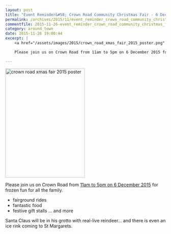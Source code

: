 ```yaml
---
layout: post
title: "Event Reminder&#58; Crown Road Community Christmas Fair - 6 December 2015"
permalink: /archives/2015/11/event_reminder_crown_road_community_christmas_fair_1.html
commentfile: 2015-11-26-event_reminder_crown_road_community_christmas_fair_1
category: around_town
date: 2015-11-26 19:00:44
excerpt: |
    <a href="/assets/images/2015/crown_road_xmas_fair_2015_poster.png" title="See larger version of - crown road xmas fair 2015 poster"><img src="/assets/images/2015/crown_road_xmas_fair_2015_poster_thumb.png" width="150" height="206" alt="crown road xmas fair 2015 poster" class="photo right" /></a>

    Please join us on Crown Road from 11am to 5pm on 6 December 2015 for frozen fun for all the family.

---
```


<a href="/assets/images/2015/crown_road_xmas_fair_2015_poster.png" title="See larger version of - crown road xmas fair 2015 poster"><img src="/assets/images/2015/crown_road_xmas_fair_2015_poster_thumb.png" width="250" height="344" alt="crown road xmas fair 2015 poster" class="photo right" /></a>

Please join us on Crown Road from [11am to 5pm on 6 December 2015](https://stmargarets.london/event/fair/200705145281) for frozen fun for all the family.

-   fairground rides
-   fantastic food
-   festive gift stalls
    ... and more

Santa Claus will be in his grotto with real-live reindeer... and there is even an ice rink coming to St Margarets.
